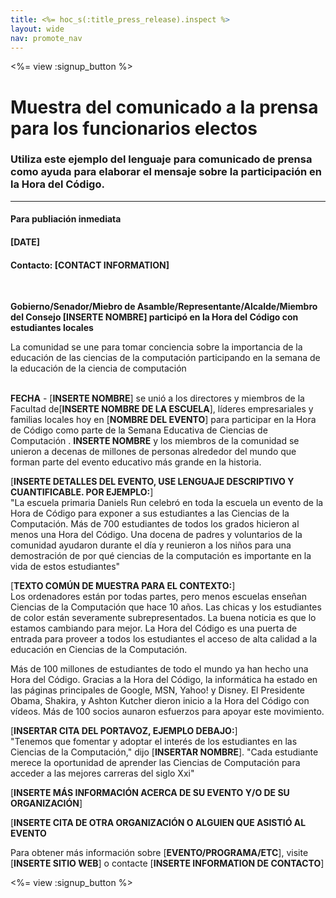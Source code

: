 ```yaml
---
title: <%= hoc_s(:title_press_release).inspect %>
layout: wide
nav: promote_nav
---
```

<%= view :signup_button %>

# Muestra del comunicado a la prensa para los funcionarios electos

### Utiliza este ejemplo del lenguaje para comunicado de prensa como ayuda para elaborar el mensaje sobre la participación en la Hora del Código.

---

#### Para publiación inmediata  


#### [DATE]  


#### Contacto: [CONTACT INFORMATION]

<br />

**Gobierno/Senador/Miebro de Asamble/Representante/Alcalde/Miembro del Consejo [INSERTE NOMBRE] participó en la Hora del Código con estudiantes locales** <br />

La comunidad se une para tomar conciencia sobre la importancia de la educación de las ciencias de la computación participando en la semana de la educación de la ciencia de computación <br /> <br />

**FECHA** - [**INSERTE NOMBRE**] se unió a los directores y miembros de la Facultad de[**INSERTE NOMBRE DE LA ESCUELA**], líderes empresariales y familias locales hoy en [**NOMBRE DEL EVENTO**] para participar en la Hora de Código como parte de la Semana Educativa de Ciencias de Computación . **INSERTE NOMBRE** y los miembros de la comunidad se unieron a decenas de millones de personas alrededor del mundo que forman parte del evento educativo más grande en la historia. <br />

[**INSERTE DETALLES DEL EVENTO, USE LENGUAJE DESCRIPTIVO Y CUANTIFICABLE. POR EJEMPLO:**]  
"La escuela primaria Daniels Run celebró en toda la escuela un evento de la Hora de Código para exponer a sus estudiantes a las Ciencias de la Computación. Más de 700 estudiantes de todos los grados hicieron al menos una Hora del Código. Una docena de padres y voluntarios de la comunidad ayudaron durante el día y reunieron a los niños para una demostración de por qué ciencias de la computación es importante en la vida de estos estudiantes" <br />

[**TEXTO COMÚN DE MUESTRA PARA EL CONTEXTO:**]  
Los ordenadores están por todas partes, pero menos escuelas enseñan Ciencias de la Computación que hace 10 años. Las chicas y los estudiantes de color están severamente subrepresentados. La buena noticia es que lo estamos cambiando para mejor. La Hora del Código es una puerta de entrada para proveer a todos los estudiantes el acceso de alta calidad a la educación en Ciencias de la Computación. <br />

Más de 100 millones de estudiantes de todo el mundo ya han hecho una Hora del Código. Gracias a la Hora del Código, la informática ha estado en las páginas principales de Google, MSN, Yahoo! y Disney. El Presidente Obama, Shakira, y Ashton Kutcher dieron inicio a la Hora del Código con vídeos. Más de 100 socios aunaron esfuerzos para apoyar este movimiento. <br />

[**INSERTAR CITA DEL PORTAVOZ, EJEMPLO DEBAJO:**]  
"Tenemos que fomentar y adoptar el interés de los estudiantes en las Ciencias de la Computación," dijo [**INSERTAR NOMBRE**]. "Cada estudiante merece la oportunidad de aprender las Ciencias de Computación para acceder a las mejores carreras del siglo Xxi" <br />

[**INSERTE MÁS INFORMACIÓN ACERCA DE SU EVENTO Y/O DE SU ORGANIZACIÓN**] <br />

[**INSERTE CITA DE OTRA ORGANIZACIÓN O ALGUIEN QUE ASISTIÓ AL EVENTO** <br />

Para obtener más información sobre [**EVENTO/PROGRAMA/ETC**], visite [**INSERTE SITIO WEB**] o contacte [**INSERTE INFORMATION DE CONTACTO**]

<%= view :signup_button %>